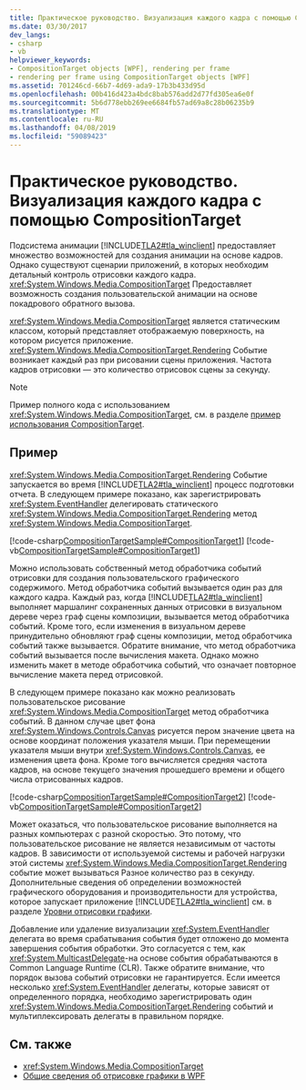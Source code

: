 ```yaml
---
title: Практическое руководство. Визуализация каждого кадра с помощью CompositionTarget
ms.date: 03/30/2017
dev_langs:
- csharp
- vb
helpviewer_keywords:
- CompositionTarget objects [WPF], rendering per frame
- rendering per frame using CompositionTarget objects [WPF]
ms.assetid: 701246cd-66b7-4d69-ada9-17b3b433d95d
ms.openlocfilehash: 00b416d423a4bdc8bab576add2d77fd305ea6e0f
ms.sourcegitcommit: 5b6d778ebb269ee6684fb57ad69a8c28b06235b9
ms.translationtype: MT
ms.contentlocale: ru-RU
ms.lasthandoff: 04/08/2019
ms.locfileid: "59089423"
---
```

# <a name="how-to-render-on-a-per-frame-interval-using-compositiontarget"></a>Практическое руководство. Визуализация каждого кадра с помощью CompositionTarget
Подсистема анимации [!INCLUDE[TLA2#tla_winclient](../../../../includes/tla2sharptla-winclient-md.md)] предоставляет множество возможностей для создания анимации на основе кадров. Однако существуют сценарии приложений, в которых необходим детальный контроль отрисовки каждого кадра. <xref:System.Windows.Media.CompositionTarget> Предоставляет возможность создания пользовательской анимации на основе покадрового обратного вызова.  
  
 <xref:System.Windows.Media.CompositionTarget> является статическим классом, который представляет отображаемую поверхность, на котором рисуется приложение. <xref:System.Windows.Media.CompositionTarget.Rendering> Событие возникает каждый раз при рисовании сцены приложения. Частота кадров отрисовки — это количество отрисовок сцены за секунду.  
  
> [!NOTE]
>  Пример полного кода с использованием <xref:System.Windows.Media.CompositionTarget>, см. в разделе [пример использования CompositionTarget](https://go.microsoft.com/fwlink/?LinkID=160045).  
  
## <a name="example"></a>Пример  
 <xref:System.Windows.Media.CompositionTarget.Rendering> Событие запускается во время [!INCLUDE[TLA2#tla_winclient](../../../../includes/tla2sharptla-winclient-md.md)] процесс подготовки отчета. В следующем примере показано, как зарегистрировать <xref:System.EventHandler> делегировать статического <xref:System.Windows.Media.CompositionTarget.Rendering> метод <xref:System.Windows.Media.CompositionTarget>.  
  
 [!code-csharp[CompositionTargetSample#CompositionTarget1](~/samples/snippets/csharp/VS_Snippets_Wpf/CompositionTargetSample/CSharp/Window1.xaml.cs#compositiontarget1)]
 [!code-vb[CompositionTargetSample#CompositionTarget1](~/samples/snippets/visualbasic/VS_Snippets_Wpf/CompositionTargetSample/visualbasic/window1.xaml.vb#compositiontarget1)]  
  
 Можно использовать собственный метод обработчика событий отрисовки для создания пользовательского графического содержимого. Метод обработчика событий вызывается один раз для каждого кадра. Каждый раз, когда [!INCLUDE[TLA2#tla_winclient](../../../../includes/tla2sharptla-winclient-md.md)] выполняет маршалинг сохраненных данных отрисовки в визуальном дереве через граф сцены композиции, вызывается метод обработчика событий. Кроме того, если изменения в визуальном дереве принудительно обновляют граф сцены композиции, метод обработчика событий также вызывается. Обратите внимание, что метод обработчика событий вызывается после вычисления макета. Однако можно изменить макет в методе обработчика событий, что означает повторное вычисление макета перед отрисовкой.  
  
 В следующем примере показано как можно реализовать пользовательское рисование <xref:System.Windows.Media.CompositionTarget> метод обработчика событий. В данном случае цвет фона <xref:System.Windows.Controls.Canvas> рисуется пером значение цвета на основе координат положения указателя мыши. При перемещении указателя мыши внутри <xref:System.Windows.Controls.Canvas>, ее изменения цвета фона. Кроме того вычисляется средняя частота кадров, на основе текущего значения прошедшего времени и общего числа отрисованных кадров.  
  
 [!code-csharp[CompositionTargetSample#CompositionTarget2](~/samples/snippets/csharp/VS_Snippets_Wpf/CompositionTargetSample/CSharp/Window1.xaml.cs#compositiontarget2)]
 [!code-vb[CompositionTargetSample#CompositionTarget2](~/samples/snippets/visualbasic/VS_Snippets_Wpf/CompositionTargetSample/visualbasic/window1.xaml.vb#compositiontarget2)]  
  
 Может оказаться, что пользовательское рисование выполняется на разных компьютерах с разной скоростью. Это потому, что пользовательское рисование не является независимым от частоты кадров. В зависимости от используемой системы и рабочей нагрузки этой системы <xref:System.Windows.Media.CompositionTarget.Rendering> событие может вызываться Разное количество раз в секунду. Дополнительные сведения об определении возможностей графического оборудования и производительности для устройства, которое запускает приложение [!INCLUDE[TLA2#tla_winclient](../../../../includes/tla2sharptla-winclient-md.md)] см. в разделе [Уровни отрисовки графики](../advanced/graphics-rendering-tiers.md).  
  
 Добавление или удаление визуализации <xref:System.EventHandler> делегата во время срабатывания события будет отложено до момента завершения события обработки. Это согласуется с тем, как <xref:System.MulticastDelegate>-на основе события обрабатываются в Common Language Runtime (CLR). Также обратите внимание, что порядок вызова событий отрисовки не гарантируется. Если имеется несколько <xref:System.EventHandler> делегаты, которые зависят от определенного порядка, необходимо зарегистрировать один <xref:System.Windows.Media.CompositionTarget.Rendering> событий и мультиплексировать делегаты в правильном порядке.  
  
## <a name="see-also"></a>См. также

- <xref:System.Windows.Media.CompositionTarget>
- [Общие сведения об отрисовке графики в WPF](wpf-graphics-rendering-overview.md)
